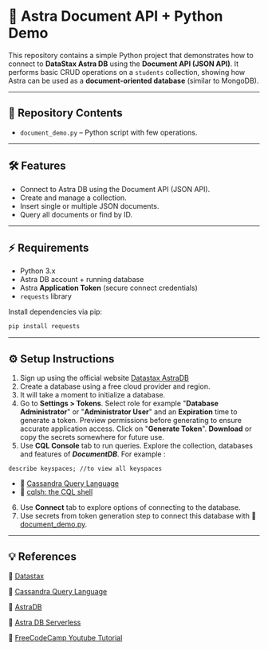 # :memo: Astra Document API + Python Demo

This repository contains a simple Python project that demonstrates how to connect to **DataStax Astra DB** using the **Document API (JSON API)**. It performs basic CRUD operations on a `students` collection, showing how Astra can be used as a **document-oriented database** (similar to MongoDB).

---

## :open_file_folder: Repository Contents

- `document_demo.py` – Python script with few operations.  
---

## :hammer_and_wrench: Features

- Connect to Astra DB using the Document API (JSON API).  
- Create and manage a collection.  
- Insert single or multiple JSON documents.  
- Query all documents or find by ID.

---

## :zap: Requirements

- Python 3.x  
- Astra DB account + running database  
- Astra **Application Token** (secure connect credentials)  
- `requests` library  

Install dependencies via pip:

```bash
pip install requests
```
---
## :gear: Setup Instructions
1. Sign up using the official website [Datastax AstraDB](https://astra.datastax.com/signup)
2. Create a database using a free cloud provider and region.
3. It will take a moment to initialize a database.
4. Go to **Settings > Tokens**. Select role for example "**Database Administrator**" or "**Administrator User**" and an **Expiration** time to generate a token. Preview  permissions before generating to ensure accurate application access. Click on "**Generate Token**". **Download** or copy the secrets somewhere for future use.
5. Use **CQL Console** tab to run queries. Explore the collection, databases and features of  ***DocumentDB***.
For example :
```
describe keyspaces; //to view all keyspaces
```
- :link: [Cassandra Query Language](https://cassandra.apache.org/doc/4.0/cassandra/cql/index.html)
- :link: [cqlsh: the CQL shell](https://cassandra.apache.org/doc/latest/cassandra/managing/tools/cqlsh.html)

6. Use **Connect** tab to explore options of connecting to the database.
7. Use secrets from token generation step to connect this database with :link: [document_demo.py](document_demo.py).

---

## :bulb: References
:link: [Datastax](https://www.datastax.com/)

:link: [Cassandra Query Language](https://cassandra.apache.org/doc/4.0/cassandra/cql/index.html)

:link: [AstraDB](https://www.datastax.com/products/datastax-astra)

:link: [Astra DB Serverless](https://docs.datastax.com/en/astra-db-serverless/index.html)

:link: [FreeCodeCamp Youtube Tutorial](https://youtu.be/xh4gy1lbL2k?si=_00BhbDIdw-TnhDF)


